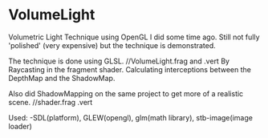 # VolumeLight
Volumetric Light Technique using OpenGL I did some time ago.
Still not fully 'polished' (very expensive) but the technique is demonstrated.

The technique is done using GLSL. //VolumeLight.frag and .vert
By Raycasting in the fragment shader. Calculating interceptions between the DepthMap and the ShadowMap.

Also did ShadowMapping on the same project to get more of a realistic scene. //shader.frag .vert

Used:
-SDL(platform), GLEW(opengl), glm(math library), stb-image(image loader) 


